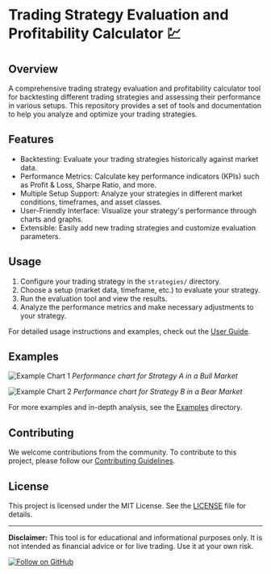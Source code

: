 # Trading Strategy Evaluation and Profitability Calculator 💹

## Overview

A comprehensive trading strategy evaluation and profitability calculator tool for backtesting different trading strategies and assessing their performance in various setups. This repository provides a set of tools and documentation to help you analyze and optimize your trading strategies.

## Features

- Backtesting: Evaluate your trading strategies historically against market data.
- Performance Metrics: Calculate key performance indicators (KPIs) such as Profit & Loss, Sharpe Ratio, and more.
- Multiple Setup Support: Analyze your strategies in different market conditions, timeframes, and asset classes.
- User-Friendly Interface: Visualize your strategy's performance through charts and graphs.
- Extensible: Easily add new trading strategies and customize evaluation parameters.

## Usage

1. Configure your trading strategy in the `strategies/` directory.
2. Choose a setup (market data, timeframe, etc.) to evaluate your strategy.
3. Run the evaluation tool and view the results.
4. Analyze the performance metrics and make necessary adjustments to your strategy.

For detailed usage instructions and examples, check out the [User Guide](docs/user-guide.md).

## Examples

![Example Chart 1](example_images/chart1.png)
*Performance chart for Strategy A in a Bull Market*

![Example Chart 2](example_images/chart2.png)
*Performance chart for Strategy B in a Bear Market*

For more examples and in-depth analysis, see the [Examples](examples/) directory.

## Contributing

We welcome contributions from the community. To contribute to this project, please follow our [Contributing Guidelines](CONTRIBUTING.md).

## License

This project is licensed under the MIT License. See the [LICENSE](LICENSE) file for details.

---

**Disclaimer:** This tool is for educational and informational purposes only. It is not intended as financial advice or for live trading. Use it at your own risk.

[![Follow on GitHub](https://img.shields.io/github/followers/chmolto?style=social)](https://github.com/chmolto)
